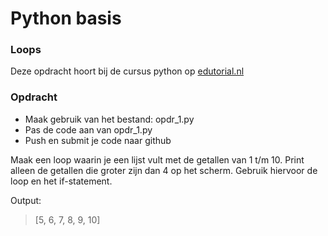 # Python basis

### Loops
Deze opdracht hoort bij de cursus python op [edutorial.nl](https://www.edutorial.nl/course/python)

### Opdracht

* Maak gebruik van het bestand: opdr_1.py
* Pas de code aan van opdr_1.py
* Push en submit je code naar github

Maak een loop waarin je een lijst vult met de getallen van 1 t/m 10.
Print alleen de getallen die groter zijn dan 4 op het scherm.
Gebruik hiervoor de loop en het if-statement.


Output:
>[5, 6, 7, 8, 9, 10]